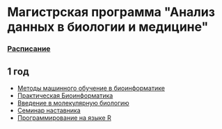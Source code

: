 # Магистрская программа "Анализ данных в биологии и медицине"

### [Расписание](https://www.hse.ru/ma/adbm/timetableadbm?fromdate=2024.09.09&todate=2024.09.14&groupoid=206574&receiverType=3&timetable-courses=1&timetable-groups=206574)

## 1 год
- [Методы машинного обучение в биоинформатике](https://vladm0z.github.io/HSE-Bioinformatics/ml)
- [Практическая Биоинформатика](https://vladm0z.github.io/HSE-Bioinformatics/pracbio)
- [Введение в молекулярную биологию](https://vladm0z.github.io/HSE-Bioinformatics/molbio)
- [Семинар наставника]()
- [Программирование на языке R](https://vladm0z.github.io/HSE-Bioinformatics/introR)
